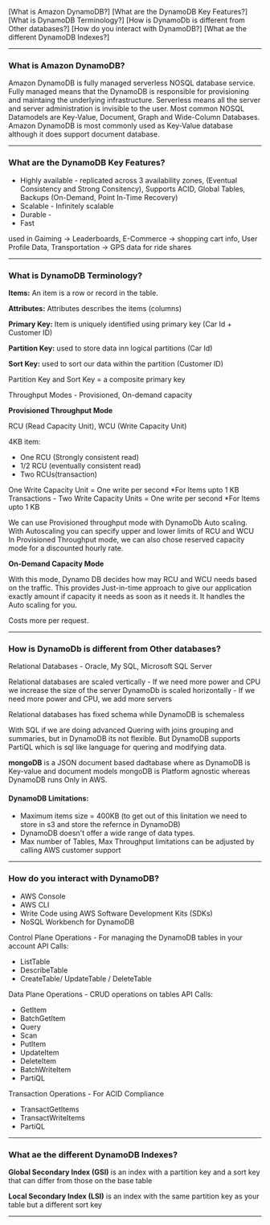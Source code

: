 
[What is Amazon DynamoDB?]
[What are the DynamoDB Key Features?]
[What is DynamoDB Terminology?]
[How is DynamoDb is different from Other databases?]
[How do you interact with DynamoDB?]
[What ae the different DynamoDB Indexes?]

***

### What is Amazon DynamoDB?

Amazon DynamoDB is fully managed serverless NOSQL database service.
Fully managed means that the  DynamoDB is responsible for provisioning and maintaing the underlying infrastructure. 
Serverless means all the server and server administration is invisible to the user.
Most common NOSQL Datamodels are  Key-Value, Document, Graph and Wide-Column Databases. Amazon DynamoDB is most commonly  used as Key-Value database although it does support document database.

***

### What are the DynamoDB Key Features?

- Highly available - replicated across 3 availability zones, (Eventual Consistency and Strong Consitency), Supports ACID, Global Tables, Backups (On-Demand, Point In-Time Recovery)
- Scalable - Infinitely scalable
- Durable -  
- Fast

used in Gaiming -> Leaderboards, E-Commerce -> shopping cart info, User Profile Data,  Transportation -> GPS data for ride shares

***

### What is DynamoDB Terminology?

**Items:**  An item is a row or record in the table.

**Attributes:** Attributes describes the items (columns)

**Primary Key:** Item is uniquely identified using primary key (Car Id + Customer ID)

**Partition Key:** used to store data inn logical partitions (Car Id)

**Sort Key:**  used to sort our data within the partition (Customer ID)

Partition Key and Sort Key = a composite primary key

Throughput Modes -  Provisioned, On-demand capacity

**Provisioned Throughput Mode**

RCU (Read Capacity Unit), WCU (Write Capacity Unit)

4KB item:
- One RCU (Strongly consistent read)
- 1/2 RCU (eventually consistent read)
- Two RCUs(transaction)

One Write Capacity Unit = One write per second  *For Items upto 1 KB
Transactions - Two Write Capacity Units = One write per second  *For Items upto 1 KB

We can use Provisioned throughput mode with DynamoDb Auto scaling. With Autoscaling you can specify upper and lower limits of RCU and WCU
In Provisioned Throughput mode, we can also chose reserved capacity mode for a discounted hourly rate.

**On-Demand Capacity Mode**

With this mode, Dynamo DB decides how may RCU and WCU needs based on the traffic. This provides Just-in-time approach to give our application exactly amount if capacity it needs as soon as it needs it. It handles the Auto scaling for you.

Costs more per request.

***

### How is DynamoDb is different from Other databases?

Relational Databases - Oracle, My SQL, Microsoft SQL Server

Relational databases are scaled vertically - If we need more power and CPU we increase the size of the server
DynamoDb is scaled horizontally - If we need more power and CPU, we add more servers 

Relational databases has fixed schema while DynamoDB is schemaless

With SQL if we are doing advanced Quering with joins grouping and summaries, but in DynamoDB its not flexible. But DynamoDB supports PartiQL which is sql like language for quering and modifying data.

**mongoDB** is a JSON document based dadtabase where as DynamoDB is Key-value and  document models
mongoDB is Platform agnostic whereas DynamoDB runs Only in AWS.

#### DynamoDB Limitations:
- Maximum items size = 400KB (to get out of this linitation we need to store in s3 and store the refernce in DynamoDB)
- DynamoDB doesn't offer a wide range of data types.
- Max number of Tables, Max Throughput limitations can be adjusted by calling AWS customer support

***

### How do you interact with DynamoDB?

- AWS Console
- AWS CLI
- Write Code using AWS Software Development Kits (SDKs)
- NoSQL Workbench for DynamoDB

Control Plane Operations - For managing the DynamoDB tables in your account 
API Calls:
- ListTable
- DescribeTable
- CreateTable/ UpdateTable / DeleteTable

Data Plane Operations - CRUD operations on tables
API Calls:
- GetItem
- BatchGetItem
- Query
- Scan
- PutItem
- UpdateItem
- DeleteItem
- BatchWriteItem
- PartiQL

Transaction Operations  - For ACID Compliance

- TransactGetItems
- TransactWriteItems
- PartiQL

***

### What ae the different DynamoDB Indexes?

**Global Secondary Index (GSI)** is an index with a partition key and a sort key that can differ from those on the base table

**Local Secondary Index (LSI)** is an index with the same partition key as your table but a different sort key

***